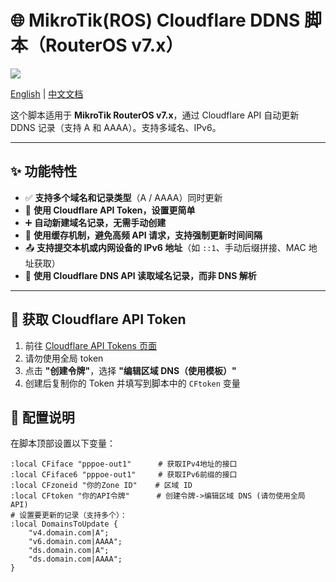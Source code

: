 # 🌐 MikroTik(ROS) Cloudflare DDNS 脚本（RouterOS v7.x）

![](https://api.visitorbadge.io/api/visitors?path=https://github.com/tty228/mikrotik-cloudflare-dns&label=View%20Count)

[English](README.md) | [中文文档](README_CN.md)

这个脚本适用于 **MikroTik RouterOS v7.x**，通过 Cloudflare API 自动更新 DDNS 记录（支持 A 和 AAAA）。支持多域名、IPv6。

---

## ✨ 功能特性

- ✅ **支持多个域名和记录类型**（A / AAAA）同时更新  
- 🔐 **使用 Cloudflare API Token，设置更简单**  
- ➕ **自动新建域名记录，无需手动创建**  
- 🧠 **使用缓存机制，避免高频 API 请求，支持强制更新时间间隔**  
- 📤 **支持提交本机或内网设备的 IPv6 地址**（如 `::1`、手动后缀拼接、MAC 地址获取）  
- 📡 **使用 Cloudflare DNS API 读取域名记录，而非 DNS 解析**

---

## 🔑 获取 Cloudflare API Token

1. 前往 [Cloudflare API Tokens 页面](https://dash.cloudflare.com/profile/api-tokens)
2. 请勿使用全局 token
3. 点击 **"创建令牌"**，选择 **"编辑区域 DNS（使用模板）"**
4. 创建后复制你的 Token 并填写到脚本中的 `CFtoken` 变量

## 🔧 配置说明

在脚本顶部设置以下变量：

```
:local CFiface "pppoe-out1"      # 获取IPv4地址的接口
:local CFiface6 "pppoe-out1"     # 获取IPv6前缀的接口
:local CFzoneid "你的Zone ID"    # 区域 ID
:local CFtoken "你的API令牌"      # 创建令牌->编辑区域 DNS (请勿使用全局 API)
# 设置要更新的记录（支持多个）：
:local DomainsToUpdate {
    "v4.domain.com|A";
    "v6.domain.com|AAAA";
    "ds.domain.com|A";
    "ds.domain.com|AAAA";
}
```